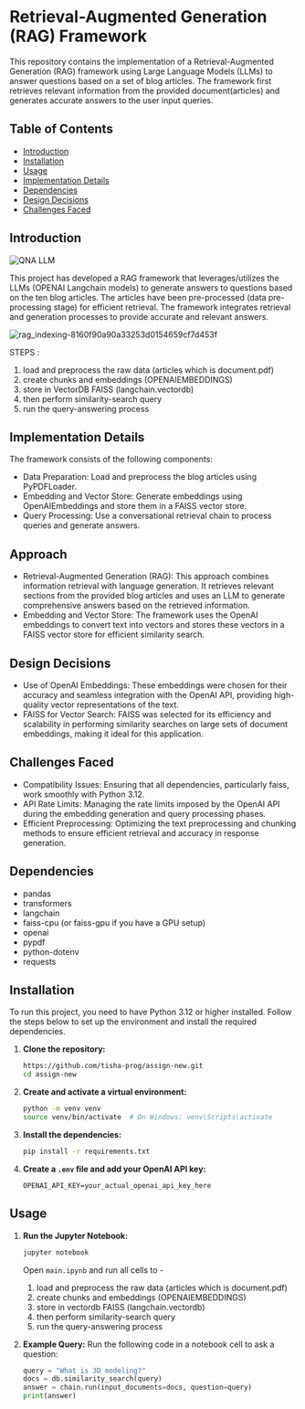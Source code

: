 # Retrieval-Augmented Generation (RAG) Framework

This repository contains the implementation of a Retrieval-Augmented Generation (RAG) framework using Large Language Models (LLMs) to answer questions based on a set of blog articles. The framework first retrieves relevant information from the provided document(articles) and generates accurate answers to the user input queries.

## Table of Contents
- [Introduction](#introduction)
- [Installation](#installation)
- [Usage](#usage)
- [Implementation Details](#implementation-details)
- [Dependencies](#dependencies)
- [Design Decisions](#design-decisions)
- [Challenges Faced](#challenges-faced)

## Introduction
![QNA LLM](https://github.com/tisha-prog/assign-new/assets/60807484/15448cdb-82cb-4cc6-bca5-48f32266873e)

This project has developed a RAG framework that leverages/utilizes the LLMs (OPENAI Langchain models) to generate answers to questions based on the ten blog articles. The articles have been pre-processed (data pre-processing stage) for efficient retrieval. 
The framework integrates retrieval and generation processes to provide accurate and relevant answers.

![rag_indexing-8160f90a90a33253d0154659cf7d453f](https://github.com/tisha-prog/assign-new/assets/60807484/3bc30c51-7383-4a03-aba3-36824c901883)

STEPS : 
   1. load and preprocess the raw data (articles which is document.pdf)
   2. create chunks and embeddings (OPENAIEMBEDDINGS)
   3. store in VectorDB FAISS (langchain.vectordb)
   4. then perform similarity-search query 
   5. run the query-answering process
      
## Implementation Details

The framework consists of the following components:

- Data Preparation: Load and preprocess the blog articles using PyPDFLoader.
- Embedding and Vector Store: Generate embeddings using OpenAIEmbeddings and store them in a FAISS vector store.
- Query Processing: Use a conversational retrieval chain to process queries and generate answers.

## Approach
- Retrieval-Augmented Generation (RAG): This approach combines information retrieval with language generation. It retrieves relevant sections from the provided blog articles and uses an LLM to generate comprehensive answers based on the retrieved information.
- Embedding and Vector Store: The framework uses the OpenAI embeddings to convert text into vectors and stores these vectors in a FAISS vector store for efficient similarity search.

  
## Design Decisions
- Use of OpenAI Embeddings: These embeddings were chosen for their accuracy and seamless integration with the OpenAI API, providing high-quality vector representations of the text.
- FAISS for Vector Search: FAISS was selected for its efficiency and scalability in performing similarity searches on large sets of document embeddings, making it ideal for this application.


## Challenges Faced
- Compatibility Issues: Ensuring that all dependencies, particularly faiss, work smoothly with Python 3.12.
- API Rate Limits: Managing the rate limits imposed by the OpenAI API during the embedding generation and query processing phases.
- Efficient Preprocessing: Optimizing the text preprocessing and chunking methods to ensure efficient retrieval and accuracy in response generation.

## Dependencies

- pandas
- transformers
- langchain
- faiss-cpu (or faiss-gpu if you have a GPU setup)
- openai
- pypdf
- python-dotenv
- requests

## Installation
To run this project, you need to have Python 3.12 or higher installed. Follow the steps below to set up the environment and install the required dependencies.

1. **Clone the repository:**
    ```bash
    https://github.com/tisha-prog/assign-new.git
    cd assign-new
    ```

2. **Create and activate a virtual environment:**
    ```bash
    python -m venv venv
    source venv/bin/activate  # On Windows: venv\Scripts\activate
    ```

3. **Install the dependencies:**
    ```bash
    pip install -r requirements.txt
    ```

4. **Create a `.env` file and add your OpenAI API key:**
    ```plaintext
    OPENAI_API_KEY=your_actual_openai_api_key_here
    ```

## Usage

1. **Run the Jupyter Notebook:**
    ```bash
    jupyter notebook
    ```
   Open `main.ipynb` and run all cells to -

   1. load and preprocess the raw data (articles which is document.pdf)
   2. create chunks and embeddings (OPENAIEMBEDDINGS)
   3. store in vectordb FAISS (langchain.vectordb)
   4. then perform similarity-search query 
   5. run the query-answering process 

2. **Example Query:**
   Run the following code in a notebook cell to ask a question:
   ```python
   query = "What is 3D modeling?"
   docs = db.similarity_search(query)
   answer = chain.run(input_documents=docs, question=query)
   print(answer)
